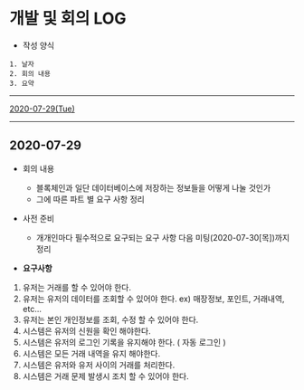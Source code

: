 # 개발 및 회의 LOG
- 작성 양식

```
1. 날자
2. 회의 내용
3. 요약
```
---

[2020-07-29(Tue)](#2020-07-29)

---

## 2020-07-29

- 회의 내용
    * 블록체인과 일단 데이터베이스에 저장하는 정보들을 어떻게 나눌 것인가
    * 그에 따른 파트 별 요구 사항 정리
    
- 사전 준비
    * 개개인마다 필수적으로 요구되는 요구 사항 다음 미팅(2020-07-30[목])까지 정리

- __요구사항__  

1. 유저는 거래를 할 수 있어야 한다. 
2. 유저는 유저의 데이터를 조회할 수 있어야 한다. ex) 매장정보, 포인트, 거래내역, etc...
3. 유저는 본인 개인정보를 조회, 수정 할 수 있어야 한다.
4. 시스템은 유저의 신원을 확인 해야한다.
5. 시스템은 유저의 로그인 기록을 유지해야 한다. ( 자동 로그인 )
6. 시스템은 모든 거래 내역을 유지 해야한다.
7. 시스템은 유저와 유저 사이의 거래를 처리한다.
8. 시스템은 거래 문제 발생시 조치 할 수 있어야 한다.

